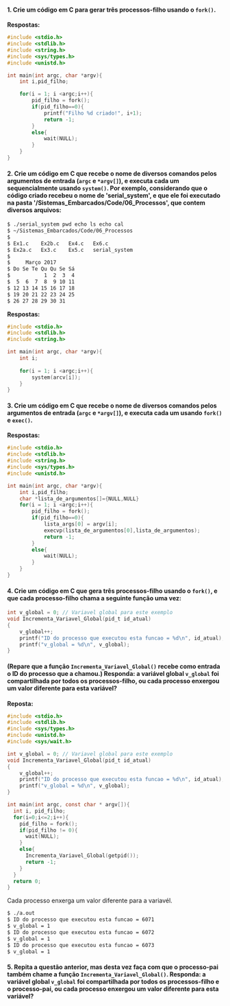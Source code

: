 #### 1. Crie um código em C para gerar três processos-filho usando o `fork()`.

**Respostas:**

```C
#include <stdio.h>
#include <stdlib.h>
#include <string.h>
#include <sys/types.h>
#include <unistd.h>

int main(int argc, char *argv){
	int i,pid_filho;

	for(i = 1; i <argc;i++){
		pid_filho = fork();
		if(pid_filho==0){
			printf("Filho %d criado!", i+1);
			return -1;
		}
		else{
			wait(NULL);
		}
	}
}

```


#### 2. Crie um código em C que recebe o nome de diversos comandos pelos argumentos de entrada (`argc` e `*argv[]`), e executa cada um sequencialmente usando `system()`. Por exemplo, considerando que o código criado recebeu o nome de 'serial_system', e que ele foi executado na pasta '/Sistemas_Embarcados/Code/06_Processos', que contem diversos arquivos:

```bash
$ ./serial_system pwd echo ls echo cal
$ ~/Sistemas_Embarcados/Code/06_Processos
$
$ Ex1.c    Ex2b.c   Ex4.c   Ex6.c
$ Ex2a.c   Ex3.c    Ex5.c   serial_system
$
$     Março 2017
$ Do Se Te Qu Qu Se Sá
$           1  2  3  4
$  5  6  7  8  9 10 11
$ 12 13 14 15 16 17 18
$ 19 20 21 22 23 24 25
$ 26 27 28 29 30 31
```

**Respostas:**

```C
#include <stdio.h>
#include <stdlib.h>
#include <string.h>

int main(int argc, char *argv){
	int i;
	
	for(i = 1; i <argc;i++){
		system(arcv[i]);
	}
}

```

#### 3. Crie um código em C que recebe o nome de diversos comandos pelos argumentos de entrada (`argc` e `*argv[]`), e executa cada um usando `fork()` e `exec()`.


**Respostas:**

```C
#include <stdio.h>
#include <stdlib.h>
#include <string.h>
#include <sys/types.h>
#include <unistd.h>

int main(int argc, char *argv){
	int i,pid_filho;
	char *lista_de_argumentos[]={NULL,NULL}
	for(i = 1; i <argc;i++){
		pid_filho = fork();
		if(pid_filho==0){
			lista_args[0] = argv[i];
			execvp(lista_de_argumentos[0],lista_de_argumentos);
			return -1;
		}
		else{
			wait(NULL);
		}
	}
}

```

#### 4. Crie um código em C que gera três processos-filho usando o `fork()`, e que cada processo-filho chama a seguinte função uma vez:

```C
int v_global = 0; // Variavel global para este exemplo
void Incrementa_Variavel_Global(pid_t id_atual)
{
	v_global++;
	printf("ID do processo que executou esta funcao = %d\n", id_atual);
	printf("v_global = %d\n", v_global);
}
```

#### (Repare que a função `Incrementa_Variavel_Global()` recebe como entrada o ID do processo que a chamou.) Responda: a variável global `v_global` foi compartilhada por todos os processos-filho, ou cada processo enxergou um valor diferente para esta variável?

**Reposta:**
```C
#include <stdio.h>
#include <stdlib.h>
#include <sys/types.h>
#include <unistd.h>
#include <sys/wait.h>

int v_global = 0; // Variavel global para este exemplo
void Incrementa_Variavel_Global(pid_t id_atual)
{
	v_global++;
	printf("ID do processo que executou esta funcao = %d\n", id_atual);
	printf("v_global = %d\n", v_global);
}

int main(int argc, const char * argv[]){
  int i, pid_filho;
  for(i=0;i<=2;i++){
    pid_filho = fork();
    if(pid_filho != 0){
      wait(NULL);
    }
    else{
      Incrementa_Variavel_Global(getpid());
      return -1;
    }
  }
  return 0;
}
```
Cada processo enxerga um valor diferente para a variavél.
```bash
$ ./a.out 
$ ID do processo que executou esta funcao = 6071
$ v_global = 1
$ ID do processo que executou esta funcao = 6072
$ v_global = 1
$ ID do processo que executou esta funcao = 6073
$ v_global = 1

``` 
#### 5. Repita a questão anterior, mas desta vez faça com que o processo-pai também chame a função `Incrementa_Variavel_Global()`. Responda: a variável global `v_global` foi compartilhada por todos os processos-filho e o processo-pai, ou cada processo enxergou um valor diferente para esta variável?

